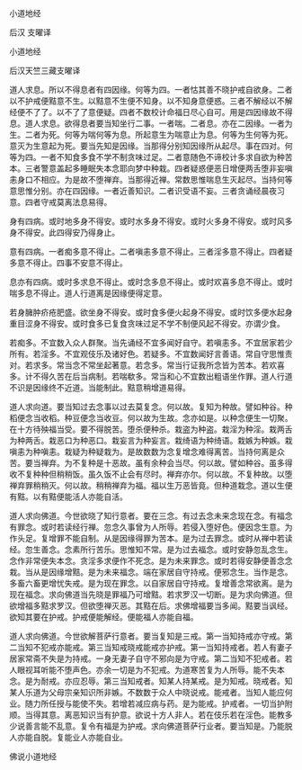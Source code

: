   小道地经  

后汉 支曜译  

小道地经  

后汉天竺三藏支曜译  

道人求息。所以不得息者有四因缘。何等为四。一者怙其善不晓护戒自欲身。二者以不护戒便黠意不生。以黠意不生便不知身。以不知身意便惑。三者不解经以不解经便不了了。以不了了意便疑。四者不数校计命福日尽心自可。用是四因缘故不得息。道人求息。欲得息者要当知坐行二事。一者喘。二者息。亦在二因缘。一者为生。二者为死。何等为喘何等为息。所起意生为喘意止为息。何等为生何等为死。意灭为生意起为死。要当先知是因缘。当那得分别知因缘所从起尽。事在四对。何等为四。一者不知食多食不学不制贪味过足。二者意随色不谛校计多求自欲为种苦本。三者警意盖起多睡眠失本念耶向梦中种栽。四者疑惑便恶日增便两舌堕非妄嗔恚身口不相应。为是故不堕禅弃。当那得近禅。常数思惟喘息生灭起尽。当持何等意思惟分别。亦在四因缘。一者近善知识。二者识受语不妄。三者贪诵经晨夜习意。四者守戒莫离法息易得。  

身有四病。或时地多身不得安。或时水多身不得安。或时火多身不得安。或时风多身不得安。此四得安乃得身止。  

意有四病。一者痴多意不得止。二者嗔恚多意不得止。三者淫多意不得止。四者疑多意不得止。四事不安意不得止。  

息亦有四病。或时多求息不得止。或时念多息不得止。或时欢喜多息不得止。或时喘多息不得止。道人行道离是因缘便得定意。  

若身臃肿疥疮肥盛。欲坐身不得安。或时食多便火起身不得安。或时饮多便水起身重目涩身不得安。或时食多已复食贪味过足不学不制便风起不得安。亦谓少食。  

若痴多。不宜数入众人群聚。当先诵经不宜多闻好自守。若嗔恚多。不宜居家若少所有。若淫多。不宜观伎乐及诸好色。若疑多。不宜数闻好言善语。常自守思惟责对。若求多。常当念不常坐起著意。若念多。常当行证我所念皆为苦本。若欢喜多。计不得久苦在后当病制。若喘欷多。常当和心不宜数出粗语坐作罪。道人行道不识是因缘终不近道。当能制此。黠意稍增道易得。  

道人求向道。要当知过去念事以过去莫复念。何以故。复知为种故。譬如种谷。种稻便念当收稻。种豆便念当收豆。何以故为生故。念亦如是。以种念便生一切聚。在十方待殃福当受。要不得脱苦。堕杀便种杀。栽盗为种盗。栽淫为种淫。栽两舌为种两舌。栽恶口为种恶口。栽妄言为种妄言。栽绮语为种绮语。栽嫉为种嫉。栽嗔恚为种嗔恚。栽疑为种疑栽为。是故数数为念复增念难得离苦。当持何离是众苦。要当禅弃。为不复种是十恶故。虽有余种会当尽。何以故。譬如种谷。虽多得收不复种种但稍稍饭。虽久饭不止会有尽时。禅弃亦尔。何以故。不复种故。以堕禅弃罪稍稍灭。何以故。稍稍禅弃为福。福以生万恶皆竟。但种道栽念。道以生便有黠。以有黠便能活人亦能自活。  

道人求向佛道。今世欲晓了知行意者。要在三念。有过去念未来念现在念。有福念有罪念。或时若读经行禅。忽念久事曾为人所辱。若侵入堕好色。便因念生意。为作头足。复增罪不能自制。从是因缘得罪为苦本。是为过去罪念。或时从禅中若读经。忽生善念。念素所行苦乐。思惟知不常。是为过去福念。或时安静忽乱念生。念作非常便失本念。贪淫多求便作不死念。是为未来罪念。或时若得安静便善念念栽。当从是因缘增黠。是为未来福念。端在家居自守持戒。便邪念生。当作是念。多畜六畜更增忧失戒。是为现在罪念。以自家居自守持戒。复增善念常欲离。是为现在福念。求向佛道当先晓是罪福乃可增黠。若求罗汉一切断。是为求向佛道。但欲增福多黠求罗汉。但欲堕禅灭恶。其黠在后。求佛增福要当多闻。黠要当讽经。欲知其要在护戒。护戒便能解经。便能福人亦能自福。  

道人求向佛道。今世欲解菩萨行意者。要当复知是三戒。第一当知持戒亦守戒。第二当知不犯戒亦能戒。第三当知戒晓戒能戒亦护戒。第一当知持戒者。若人有妻子居家常斋不失是为持戒。一身无妻子自守不邪向是为守戒。第二当知不犯戒者。若人眼视耳听能不堕声色。亦余一切是为不犯戒。为道寒苦复为人所辱。能不失本念。是为耐戒。亦应忍辱。第三当知戒者。知某人持某戒。是为知戒。晓戒者。知某人乐道为父母宗亲知识所非嫉。不数数于众人中晓说戒。能戒者。当知人能应何业。随力所任授与能使不失。若增若减应病与药。是为能戒。护戒者。一切当护附顺。当得其意。离恶知识当有护意。欲说十方人非人。若在伎乐若在淫色。能教多少说善言能不乱意。复令有福是为护戒。求向佛道菩萨行业者。要当知是。乃能脱人亦能自脱。复能业人亦能自业。  

佛说小道地经  
